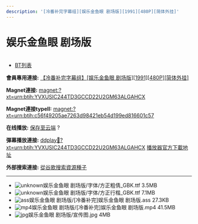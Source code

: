 ```yaml
---
description: '[冷番补完字幕组][娱乐金鱼眼 剧场版][1991][480P][简体外挂]'
---
```


# 娱乐金鱼眼 剧场版



<figure><img src="http://lain.bgm.tv/pic/cover/l/f8/c8/9269_UDe8S.jpg" alt=""><figcaption></figcaption></figure>

* [BT列表](https://share.dmhy.org/topics/view/466848_1991_480P.html#tabs-1)

**會員專用連接:** [【冷番补完字幕组】\[娱乐金鱼眼 剧场版\]\[1991\]\[480P\]\[简体外挂\]](https://dl.dmhy.org/2017/08/01/c56f49205ae7263d98421eb54d199ed816601c57.torrent)

**Magnet連接:** [magnet:?xt=urn:btih:YVXUSIC244TD3GCCD22U2GM63ALGAHCX](https://magnet/?xt=urn:btih:YVXUSIC244TD3GCCD22U2GM63ALGAHCX\&dn=\&tr=http%3A%2F%2F104.238.198.186%3A8000%2Fannounce\&tr=udp%3A%2F%2F104.238.198.186%3A8000%2Fannounce\&tr=http%3A%2F%2Ftracker.openbittorrent.com%3A80%2Fannounce\&tr=http%3A%2F%2Ftracker.publicbt.com%3A80%2Fannounce\&tr=http%3A%2F%2Ftracker.prq.to%2Fannounce\&tr=http%3A%2F%2Fopen.acgtracker.com%3A1096%2Fannounce\&tr=http%3A%2F%2Ftr.bangumi.moe%3A6969%2Fannounce\&tr=https%3A%2F%2Ft-115.rhcloud.com%2Fonly_for_ylbud\&tr=http%3A%2F%2Fbtfile.sdo.com%3A6961%2Fannounce\&tr=http%3A%2F%2Fexodus.desync.com%3A6969%2Fannounce\&tr=https%3A%2F%2Ftr.bangumi.moe%3A9696%2Fannounce\&tr=http%3A%2F%2F121.14.98.151%3A9090%2Fannounce\&tr=http%3A%2F%2F173.254.204.71%3A1096%2Fannounce\&tr=http%3A%2F%2F188.190.120.74%3A80%2Fannounce\&tr=http%3A%2F%2F94.228.192.98%2Fannounce\&tr=http%3A%2F%2F95.68.246.30%3A80%2Fannounce\&tr=http%3A%2F%2Fanisaishuu.de%3A2710%2Fannounce)

**Magnet連接typeII:** [magnet:?xt=urn:btih:c56f49205ae7263d98421eb54d199ed816601c57](https://magnet/?xt=urn:btih:c56f49205ae7263d98421eb54d199ed816601c57)

**在线播放:** [保存至云端](https://mypikpak.com/drive/url-checker?url=magnet:?xt=urn:btih:c56f49205ae7263d98421eb54d199ed816601c57) ?

**彈幕播放連接:** [ddplay:magnet:?xt=urn:btih:YVXUSIC244TD3GCCD22U2GM63ALGAHCX](ddplay:magnet:?xt=urn:btih:YVXUSIC244TD3GCCD22U2GM63ALGAHCX\&dn=\&tr=http%3A%2F%2F104.238.198.186%3A8000%2Fannounce\&tr=udp%3A%2F%2F104.238.198.186%3A8000%2Fannounce\&tr=http%3A%2F%2Ftracker.openbittorrent.com%3A80%2Fannounce\&tr=http%3A%2F%2Ftracker.publicbt.com%3A80%2Fannounce\&tr=http%3A%2F%2Ftracker.prq.to%2Fannounce\&tr=http%3A%2F%2Fopen.acgtracker.com%3A1096%2Fannounce\&tr=http%3A%2F%2Ftr.bangumi.moe%3A6969%2Fannounce\&tr=https%3A%2F%2Ft-115.rhcloud.com%2Fonly_for_ylbud\&tr=http%3A%2F%2Fbtfile.sdo.com%3A6961%2Fannounce\&tr=http%3A%2F%2Fexodus.desync.com%3A6969%2Fannounce\&tr=https%3A%2F%2Ftr.bangumi.moe%3A9696%2Fannounce\&tr=http%3A%2F%2F121.14.98.151%3A9090%2Fannounce\&tr=http%3A%2F%2F173.254.204.71%3A1096%2Fannounce\&tr=http%3A%2F%2F188.190.120.74%3A80%2Fannounce\&tr=http%3A%2F%2F94.228.192.98%2Fannounce\&tr=http%3A%2F%2F95.68.246.30%3A80%2Fannounce\&tr=http%3A%2F%2Fanisaishuu.de%3A2710%2Fannounce) [播放器官方下載地址](http://www.dandanplay.com/?from=dmhy)

**外部搜索連接:** [從谷歌搜索資源種子](https://www.google.com/search?oe=utf-8\&q=c56f49205ae7263d98421eb54d199ed816601c57)

***

* ![unknown](https://share.dmhy.org/images/icon/unknown.gif)娱乐金鱼眼 剧场版/字体/方正粗倩\_GBK.ttf 3.5MB
* ![unknown](https://share.dmhy.org/images/icon/unknown.gif)娱乐金鱼眼 剧场版/字体/方正行楷\_GBK.ttf 7.1MB
* ![ass](https://share.dmhy.org/images/icon/ass.gif)娱乐金鱼眼 剧场版/\[冷番补完]娱乐金鱼眼 剧场版.ass 27.3KB
* ![mp4](https://share.dmhy.org/images/icon/mp4.gif)娱乐金鱼眼 剧场版/\[冷番补完]娱乐金鱼眼 剧场版.mp4 41.5MB
* ![jpg](https://share.dmhy.org/images/icon/jpg.gif)娱乐金鱼眼 剧场版/宣传图.jpg 4MB
